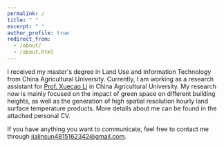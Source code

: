 ```yaml
---
permalink: /
title: " "
excerpt: " "
author_profile: true
redirect_from: 
  - /about/
  - /about.html
---
```


I received my master's degree in Land Use and Information Technology from China Agricultural University. Currently, I am working as a research assistant for [Prof. Xuecao Li](https://scholar.google.com.hk/citations?user=r2p47SEAAAAJ&hl=zh-CN) in China Agricultural University. My research now is mainly 
focused on the impact of green space on different building heights, as well as the generation of high spatial resolution hourly land surface temperature products. More details about me can be found in the attached personal CV.

If you have anything you want to communicate, feel free to contact me through [jialinsun4815162342@gmail.com](jialinsun4815162342@gmail.com).

